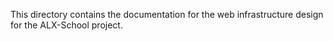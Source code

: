 This directory contains the documentation for the web infrastructure design for the ALX-School project.
